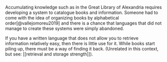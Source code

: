 Accumulating knowledge such as in the Great Library of Alexandria requires developing a system to catalogue books and information. Someone had to come with the idea of organizing books by alphabetical order[@vallejomoreu2019] and there is a chance that languages that did not manage to create these systems were simply abandoned. 

If you have a written language that does not allow you to retrieve information relatively easy, then there is little use for it. While books start piling up, there must be a way of finding it back. (Unrelated in this context, but see: [[retrieval and storage strength]]). 